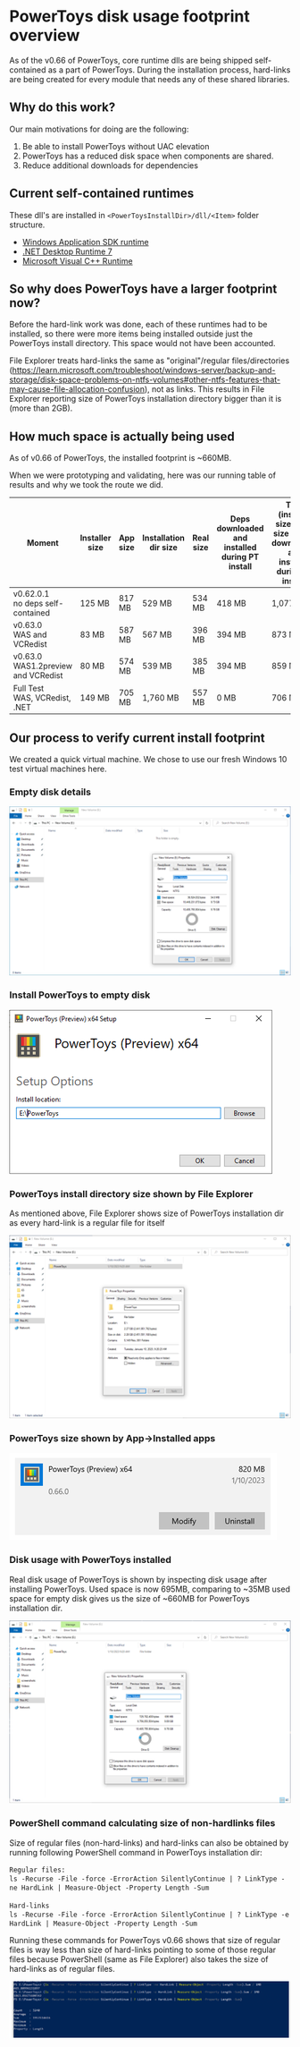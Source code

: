 # PowerToys disk usage footprint overview

As of the v0.66 of PowerToys, core runtime dlls are being shipped self-contained as a part of PowerToys. During the installation process, hard-links are being created for every module that needs any of these shared libraries.

## Why do this work?

Our main motivations for doing are the following:

1. Be able to install PowerToys without UAC elevation
2. PowerToys has a reduced disk space when components are shared.
3. Reduce additional downloads for dependencies

## Current self-contained runtimes 

These dll's are installed in `<PowerToysInstallDir>/dll/<Item>` folder structure.

- [Windows Application SDK runtime](https://learn.microsoft.com/windows/apps/windows-app-sdk/downloads)
- [.NET Desktop Runtime 7](https://dotnet.microsoft.com/download/dotnet/7.0)
- [Microsoft Visual C++ Runtime](https://learn.microsoft.com/cpp/windows/latest-supported-vc-redist?view=msvc-170)

## So why does PowerToys have a larger footprint now?

Before the hard-link work was done, each of these runtimes had to be installed, so there were more items being installed outside just the PowerToys install directory. This space would not have been accounted.

File Explorer treats hard-links the same as "original"/regular files/directories (https://learn.microsoft.com/troubleshoot/windows-server/backup-and-storage/disk-space-problems-on-ntfs-volumes#other-ntfs-features-that-may-cause-file-allocation-confusion), not as links. This results in File Explorer reporting size of PowerToys installation directory bigger than it is (more than 2GB). 

## How much space is actually being used

As of v0.66 of PowerToys, the installed footprint is ~660MB. 

When we were prototyping and validating, here was our running table of results and why we took the route we did.

| Moment | Installer size | App size | Installation dir size | Real size | Deps downloaded and installed during PT install | Total (installer size + real size + deps downloaded and installed during PT install) |
|---|---|---|---|---|---|---|
| v0.62.0.1<br/>no deps self-contained | 125  MB | 817  MB | 529  MB | 534  MB | 418  MB | 1,077  MB |
| v0.63.0<br/>WAS and VCRedist | 83  MB | 587  MB | 567  MB | 396  MB | 394  MB | 873  MB |
| v0.63.0<br/>WAS1.2preview and VCRedist| 80  MB | 574  MB | 539  MB | 385  MB | 394  MB | 859  MB |
| Full Test<br/>WAS, VCRedist, .NET | 149  MB | 705  MB | 1,760  MB | 557  MB | 0 MB | 706  MB |

## Our process to verify current install footprint

We created a quick virtual machine.  We chose to use our fresh Windows 10 test virtual machines here.

### Empty disk details

<img src="../images/disk-usage/empty_disk_details.png">

### Install PowerToys to empty disk

<img src="../images/disk-usage/PowerToys_install_dir.png">

### PowerToys install directory size shown by File Explorer

As mentioned above, File Explorer shows size of PowerToys installation dir as every hard-link is a regular file for itself

<img src="../images/disk-usage/install_dir_size_v0.66.png">

### PowerToys size shown by App->Installed apps

<img src="../images/disk-usage/add_remove_size_v0.66.png">

### Disk usage with PowerToys installed

Real disk usage of PowerToys is shown by inspecting disk usage after installing PowerToys. Used space is now 695MB, comparing to ~35MB used space for empty disk gives us the size of ~660MB for PowerToys installation dir.

<img src="../images/disk-usage/used_disk_space_v0.66.png">

### PowerShell command calculating size of non-hardlinks files

Size of regular files (non-hard-links) and hard-links can also be obtained by running following PowerShell command in PowerToys installation dir:

```
Regular files:
ls -Recurse -File -force -ErrorAction SilentlyContinue | ? LinkType -ne HardLink | Measure-Object -Property Length -Sum

Hard-links
ls -Recurse -File -force -ErrorAction SilentlyContinue | ? LinkType -e HardLink | Measure-Object -Property Length -Sum
```

Running these commands for PowerToys v0.66 shows that size of regular files is way less than size of hard-links pointing to some of those regular files because PowerShell (same as File Explorer) also takes the size of hard-links as of regular files.

<img src="../images/disk-usage/pwsh_v0.66.png">
